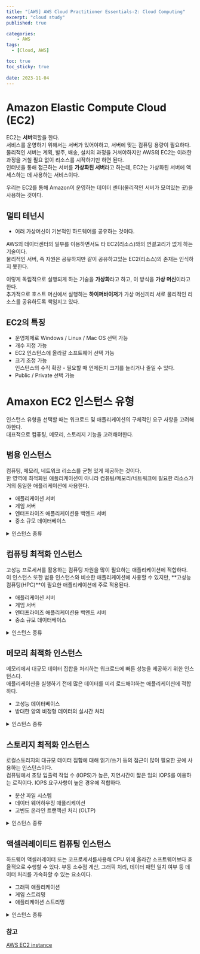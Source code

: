```yaml
---
title: "[AWS] AWS Cloud Practitioner Essentials-2: Cloud Computing"
excerpt: "cloud study"
published: true

categories:
    - AWS
tags:
  - [Cloud, AWS]

toc: true
toc_sticky: true
 
date: 2023-11-04
---
```


# Amazon Elastic Compute Cloud (EC2)
EC2는 **서버**역할을 한다.  
서비스를 운영하기 위해서는 서버가 있어야하고, 서버에 맞는 컴퓨팅 용량이 필요하다.  
물리적인 서버는 계획, 발주, 배송, 설치의 과정을 거쳐야하지만 AWS의 EC2는 이러한 과정을 거칠 필요 없이 리소스를 시작하기만 하면 된다.  
인터넷을 통해 접근하는 서버를 **가상화된 서버**라고 하는데, EC2는 가상화된 서버에 액세스하는 데 사용하는 서비스이다.  

우리는 EC2를 통해 Amazon이 운영하는 데이터 센터(물리적인 서버가 모여있는 곳)을 사용하는 것이다.  

## 멀티 테넌시
- 여러 가상머신이 기본적인 하드웨어를 공유하는 것이다.  

AWS의 데이터센터의 일부를 이용하면서도 타 EC2(리소스)와의 연결고리가 없게 하는 기술이다.  
물리적인 서버, 즉 자원은 공유하지만 같이 공유하고있는 EC2(리소스)의 존재는 인식하지 못한다.  

이렇게 독립적으로 실행되게 하는 기술을 **가상화**라고 하고, 이 방식을 **가상 머신**이라고 한다.  
추가적으로 호스트 머신에서 실행하는 **하이퍼바이저**가 가상 머신끼리 서로 물리적인 리소스를 공유하도록 책임지고 있다.  

## EC2의 특징
- 운영체제로 Windows / Linux / Mac OS 선택 가능
- 개수 지정 가능
- EC2 인스턴스에 올라갈 소프트웨어 선택 가능
- 크기 조정 가능  
  인스턴스의 수직 확장 - 필요할 때 언제든지 크기를 늘리거나 줄일 수 있다.
- Public / Private 선택 가능


# Amaxon EC2 인스턴스 유형
인스턴스 유형을 선택할 때는 워크로드 및 애플리케이션의 구체적인 요구 사항을 고려해야한다.  
대표적으로 컴퓨팅, 메모리, 스토리지 기능을 고려해야한다.  

## 범용 인스턴스
컴퓨팅, 메모리, 네트워크 리소스를 균형 있게 제공하는 것이다.  
한 영역에 최적화된 애플리케이션이 아니라 컴퓨팅/메모리/네트워크에 필요한 리소스가 거의 동일한 애플리케이션에 사용한다.   

- 애플리케이션 서버
- 게임 서버
- 엔터프라이즈 애플리케이션용 백엔드 서버
- 중소 규모 데이터베이스

<details>
<summary>인스턴스 종류</summary>
<div>

기본적으로 컴퓨팅, 메모리, 네트워크 기능이 균일하며, 사이즈를 선택할 수 있는 방식이다. 사이즈에 따라 vCPU와 메모리가 달라진다.  

<li>A1</li>
<li>M5, M5a</li>
<li>M5zn</li>
<li>M6g, M6gd</li>
<li>M6i, M6id</li>
<li>M6in, M6idn</li>
<li>M7i</li>
<li>M71-flex</li>
<li>M7g, M7gd</li>
<li>M7a</li>
<li>M1 Mac, M2 Pro Mac</li>
<li>T2, T3, T3a, T4g</li>

</div>
</details>

## 컴퓨팅 최적화 인스턴스
고성능 프로세서를 활용하는 컴퓨팅 자원을 많이 필요하는 애플리케이션에 적합하다.   
이 인스턴스 또한 범용 인스턴스와 비슷한 애플리케이션에 사용할 수 있지만, **고성능 컴퓨팅(HPC)**이 필요한 애플리케이션에 주로 적용된다.

- 애플리케이션 서버
- 게임 서버
- 엔터프라이즈 애플리케이션용 백엔드 서버
- 중소 규모 데이터베이스

<details>
<summary>인스턴스 종류</summary>
<div>

<li>C5, C5n</li>
<li>C6g, C6gd, C6gn</li>
<li>C6i, C6id</li>
<li>C6in</li>
<li>C6a</li>
<li>C7g, C7gd</li>
<li>C7gn</li>
<li>C7i</li>
<li>Hpc6a</li>
<li>Hpc7g</li>
<li>Hpc7a</li>

</div>

</details>


## 메모리 최적화 인스턴스
메모리에서 대규모 데이터 집합을 처리하는 워크로드에 빠른 성능을 제공하기 위한 인스턴스다.  
애플리케이션을 실행하기 전에 많은 데이터를 미리 로드해야하는 애플리케이션에 적합하다.

- 고성능 데이터베이스
- 방대한 양의 비정형 데이터의 실시간 처리

<details>
<summary>인스턴스 종류</summary>
<div>

<li>R5, R5a, R5b, R5n</li>
<li>R6a</li>
<li>Hpc6id</li>
<li>R6g, R6gd</li>
<li>R6i, R6id</li>
<li>R6in, R6idn</li>
<li>R7a</li>
<li>R7i</li>
<li>R7iz</li>
<li>R7g, R6gd</li>
<li>u-*</li>
<li>X1</li>
<li>X1e</li>
<li>X2gd</li>
<li>X2idn, X2iedn, X2iezn</li>
<li>z1d</li>

</div>
</details>

## 스토리지 최적화 인스턴스
로컬스토리지의 대규모 데이터 집합에 대해 읽기/쓰기 등의 접근이 많이 필요한 곳에 사용하는 인스턴스이다.  
컴퓨팅에서 초당 입출력 작업 수 (IOPS)가 높은, 지연시간이 짧은 임의 IOPS를 이용하는 로직이다. IOPS 요구사항이 높은 경우에 적합하다.

- 분산 파일 시스템
- 데이터 웨어하우징 애플리케이션
- 고빈도 온라인 트랜잭션 처리 (OLTP)

<details>
<summary>인스턴스 종류</summary>
<div>

<li>D2</li>
<li>D3, D3en</li>
<li>H1</li>
<li>i3, i3en</li>
<li>i4i</li>
<li>i4g</li>
<li>im4gn</li>
<li>is4gen</li>

</div>
</details>

## 액셀러레이티드 컴퓨팅 인스턴스
하드웨어 액셀러레이터 또는 코프로세서를사용해 CPU 위에 올라간 소프트웨어보다 효율적으로 수행할 수 있다. 부동 소수점 계산, 그래픽 처리, 데이터 패턴 일치 여부 등 데이터 처리를 가속화할 수 있는 요소이다. 

- 그래픽 애플리케이션
- 게임 스트리밍
- 애플리케이션 스트리밍

<details>
<summary>인스턴스 종류</summary>
<div>

<h3>GPU 특화 인스턴스</h3>
수천 개의 컴퓨팅 코어로CUDA, OpenCL 병렬 프레임워크를 활용하여 애플리케이션을 효율적으로 사용할 수 있다.
<li>G5</li>
<li>G5g</li>
<li>G4ad, G4dn</li>
<li>G3</li>
<li>G2</li>
<li>P5</li>
<li>P4d</li>
<li>P3</li>
<li>P2</li>

<h3>Trainium 특화 인스턴스</h3>
비용 효율적이고 <b>고성능 딥러닝 훈련</b>을 위해 개발되었다. 은성 인식, 추천, 사기 탐지, 이미지 및 동영상 분류와 같은 애플리케이션 전반에서 사용되는 자연어 처리, 컴퓨터 비전 및 추천 모델을 훈련할 수 있다. 
<li>Trn1</li>
<li>Trn1n</li>

<h3>Inferentia 특화 인스턴스</h3>
Amazon의 사용자지정 AI/ML 칩을 사용하여 기계 학습을 가속화하도록 설계할 수 있다. 
<li>Inf1</li>
<li>Inf2</li>

<h3>Habana 특화 인스턴스</h3>
딥러닝 모델 훈련을 가속화하하는데 도움을 준다. 
<li>DL1</li>

<h3>비디오 트랜스코딩 특화 인스턴스</h3>
라이브 브로드캐스트, 화상 회의 및Just-in-Time 트랜스코딩과 같은 비디오 트랜스코딩을 가속화하는데 도움을 준다. 
<li>VT1</li>

<h3>FPGA 특화 인스턴스</h3>
수백만개의 명렬시스템 로직 셀로 이루어져있으며, 대용량 FPGA에 대한 액세스를 제공한다.  
게놈, 재무 분석, 실시간 비디오 프로세싱, 빅데이터 분석 및 보안 워크로드를 가속화할 수 있다.
<li>F1</li>
</div>
</details>

### 참고
[AWS EC2 instance](https://docs.aws.amazon.com/ko_kr/AWSEC2/latest/UserGuide/instance-discovery.html)

